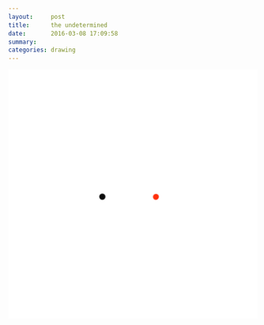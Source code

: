 ```yaml
---
layout:     post
title:      the undetermined
date:       2016-03-08 17:09:58
summary:    
categories: drawing
---
```

![the undetermined](/images/diary/the-undetermined.png "LOVE or NOT LOVE?")
